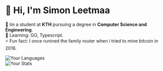 # 👋 Hi, I'm Simon Leetmaa 
🔭 Im a student at **KTH** pursuing a degree in **Computer Science and Engineering**.  
🌱 Learning: GO, Typescript.  
⚡ Fun fact: I once runined the family router when i tried to mine bitcoin in 2016.  

![Your Languages](https://github-readme-stats.vercel.app/api/top-langs/?username=yourusername&layout=compact&theme=radical)  
![Your Stats](https://github-readme-stats.vercel.app/api?username=yourusername&show_icons=true&theme=radical)  
